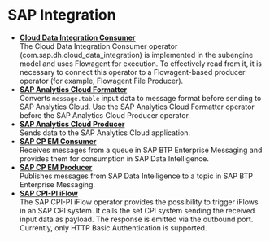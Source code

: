 <!-- loio12600c523f034b788e02fb595d772b18 -->

# SAP Integration

-   **[Cloud Data Integration Consumer](cloud-data-integration-consumer-f1f6af0.md "The Cloud Data Integration Consumer operator (com.sap.dh.cloud_data_integration) is implemented in the subengine model and uses Flowagent
		for execution. To effectively read from it, it is necessary to connect this operator to a Flowagent-based producer operator (for example,
		Flowagent File Producer).")**  
The Cloud Data Integration Consumer operator \(com.sap.dh.cloud\_data\_integration\) is implemented in the subengine model and uses Flowagent for execution. To effectively read from it, it is necessary to connect this operator to a Flowagent-based producer operator \(for example, Flowagent File Producer\).
-   **[SAP Analytics Cloud Formatter](sap-analytics-cloud-formatter-773374a.md "Converts message.table input data to message format before sending to
		SAP Analytics Cloud. Use the SAP Analytics Cloud Formatter operator before the SAP Analytics
		Cloud Producer operator.")**  
Converts `message.table` input data to message format before sending to SAP Analytics Cloud. Use the SAP Analytics Cloud Formatter operator before the SAP Analytics Cloud Producer operator.
-   **[SAP Analytics Cloud Producer](sap-analytics-cloud-producer-e4d7cf6.md "Sends data to the SAP Analytics Cloud application. ")**  
Sends data to the SAP Analytics Cloud application.
-   **[SAP CP EM Consumer](sap-cp-em-consumer-a81089c.md "Receives messages from a queue in SAP BTP Enterprise Messaging and provides them for
		consumption in SAP Data Intelligence. ")**  
Receives messages from a queue in SAP BTP Enterprise Messaging and provides them for consumption in SAP Data Intelligence.
-   **[SAP CP EM Producer](sap-cp-em-producer-6040d59.md "Publishes messages from SAP Data Intelligence to a topic in SAP BTP Enterprise
		Messaging.")**  
Publishes messages from SAP Data Intelligence to a topic in SAP BTP Enterprise Messaging.
-   **[SAP CPI-PI iFlow](sap-cpi-pi-iflow-07fc1ed.md "The SAP CPI-PI iFlow operator provides the possibility to trigger iFlows in an SAP CPI
		system. It calls the set CPI system sending the received input data as payload. The response
		is emitted via the outbound port. Currently, only HTTP Basic Authentication is
		supported.")**  
The SAP CPI-PI iFlow operator provides the possibility to trigger iFlows in an SAP CPI system. It calls the set CPI system sending the received input data as payload. The response is emitted via the outbound port. Currently, only HTTP Basic Authentication is supported.

